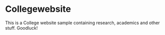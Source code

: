 # Collegewebsite
This is a College website sample containing research, academics and other stuff. 
Goodluck!
